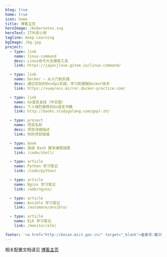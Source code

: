 ```yaml
---
blog: true
home: true
icon: home
title: 博客主页
heroImage: /Kubernetes.svg
heroText: IT外卖小哥
tagline: Keep Learning
bgImage: /bg.jpg
project:
  - type: link
    name: linux-command
    desc: Linux命令大全搜索工具
    link: https://jaywcjlove.gitee.io/linux-command/

  - type: link
    name: Docker — 从入门到实践
    desc: 通过实际的DevOps实践，学习和理解Docker技术
    link: https://vuepress.mirror.docker-practice.com/

  - type: link
    name: Go语言圣经（中文版）
    desc: 个人强烈推荐的Go语言书籍
    link: http://books.studygolang.com/gopl-zh/

  - type: project
    name: 项目名称
    desc: 项目详细描述
    link: 你的项目链接

  - type: book
    name: 高级 Bash 脚本编程指南
    link: /code/shell/

  - type: article
    name: Python 学习笔记
    link: /code/python/

  - type: article
    name: Nginx 学习笔记
    link: /web/nginx/

  - type: article
    name: Ansible 学习笔记
    link: /automate/ansible/

  - type: article
    name: ELK 学习笔记
    link: /monitor/elk/

footer: '<a href="http://beian.miit.gov.cn/" target="_blank">备案号:冀ICP备2021007336号</a> | <a href="/about/site/">关于网站</a>'
---
```


相关配置文档请见 [博客主页](https://vuepress-theme-hope.github.io/zh/guide/layout/blog/)
